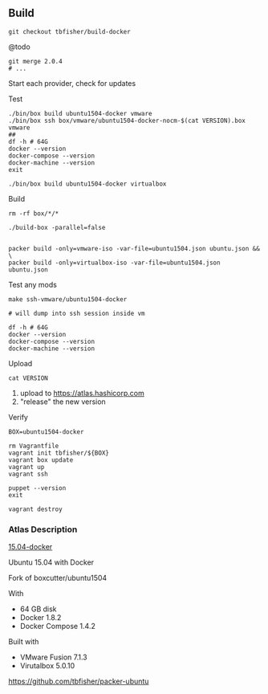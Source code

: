 ## Build

```shell
git checkout tbfisher/build-docker
```

@todo

```shell
git merge 2.0.4
# ...
```

Start each provider, check for updates

Test

```shell
./bin/box build ubuntu1504-docker vmware
./bin/box ssh box/vmware/ubuntu1504-docker-nocm-$(cat VERSION).box vmware
##
df -h # 64G
docker --version
docker-compose --version
docker-machine --version
exit

./bin/box build ubuntu1504-docker virtualbox
```

Build

```shell
rm -rf box/*/*

./build-box -parallel=false


packer build -only=vmware-iso -var-file=ubuntu1504.json ubuntu.json && \
packer build -only=virtualbox-iso -var-file=ubuntu1504.json ubuntu.json
```








Test any mods

```shell
make ssh-vmware/ubuntu1504-docker

# will dump into ssh session inside vm

df -h # 64G
docker --version
docker-compose --version
docker-machine --version
```

Upload

```shell
cat VERSION
```

1.  upload to https://atlas.hashicorp.com
2.  "release" the new version

Verify

```shell
BOX=ubuntu1504-docker

rm Vagrantfile
vagrant init tbfisher/${BOX}
vagrant box update
vagrant up
vagrant ssh

puppet --version
exit

vagrant destroy
```

### Atlas Description

[15.04-docker](https://atlas.hashicorp.com/tbfisher/boxes/ubuntu1504docker)

Ubuntu 15.04 with Docker

Fork of boxcutter/ubuntu1504

With

-   64 GB disk
-   Docker 1.8.2
-   Docker Compose 1.4.2

Built with

-   VMware Fusion 7.1.3
-   Virutalbox 5.0.10

https://github.com/tbfisher/packer-ubuntu
